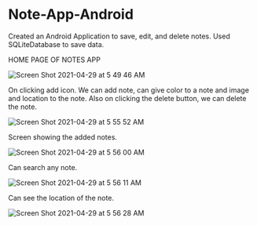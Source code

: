 # Note-App-Android

Created an Android Application to save, edit, and delete notes. 
Used SQLiteDatabase to save data.

HOME PAGE OF NOTES APP


![Screen Shot 2021-04-29 at 5 49 46 AM](https://user-images.githubusercontent.com/33275709/116540773-98722b80-a8b8-11eb-9d43-9625db856e2b.png)



On clicking add icon. We can add note, can give color to a note and image and location to the note. Also on clicking the delete button, we can delete the note.



![Screen Shot 2021-04-29 at 5 55 52 AM](https://user-images.githubusercontent.com/33275709/116541176-23532600-a8b9-11eb-8c41-c29c979a6767.png)


Screen showing the added notes.



![Screen Shot 2021-04-29 at 5 56 00 AM](https://user-images.githubusercontent.com/33275709/116541177-23ebbc80-a8b9-11eb-924d-eafa7d8d2eb8.png)


Can search any note.



![Screen Shot 2021-04-29 at 5 56 11 AM](https://user-images.githubusercontent.com/33275709/116541179-23ebbc80-a8b9-11eb-9df7-55a47e6da62d.png)


Can see the location of the note.

![Screen Shot 2021-04-29 at 5 56 28 AM](https://user-images.githubusercontent.com/33275709/116541181-23ebbc80-a8b9-11eb-923a-f1c8027f0006.png)
